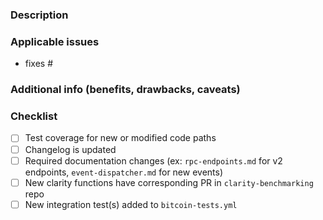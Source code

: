 <!--
  IMPORTANT
  Pull requests are ideal for making small changes to this project. However, they are NOT an appropriate venue to introducing non-trivial or breaking changes to the codebase.

  For introducing non-trivial or breaking changes to the codebase, please follow the SIP (Stacks Improvement Proposal) process documented here:
  https://github.com/blockstack/stacks-blockchain/blob/master/sip/sip-000-stacks-improvement-proposal-process.md.
-->

### Description

### Applicable issues
- fixes #

### Additional info (benefits, drawbacks, caveats)

### Checklist
- [ ] Test coverage for new or modified code paths
- [ ] Changelog is updated
- [ ] Required documentation changes (ex: `rpc-endpoints.md` for v2 endpoints, `event-dispatcher.md` for new events)
- [ ] New clarity functions have corresponding PR in `clarity-benchmarking` repo
- [ ] New integration test(s) added to `bitcoin-tests.yml`
